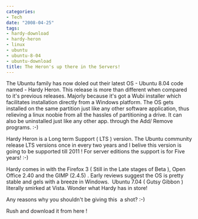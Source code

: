 ```yaml
---
categories:
- Tech
date: "2008-04-25"
tags:
- hardy-download
- hardy-heron
- linux
- ubuntu
- ubuntu-8-04
- ubuntu-download
title: The Heron's up there in the Servers!
---
```


The Ubuntu family has now doled out their latest OS - Ubuntu 8.04 code named - Hardy Heron. This release is more than different when compared to it's previous releases. Majorly because it's got a Wubi installer which facilitates installation directly from a Windows platform. The OS gets installed on the same partition just like any other software application, thus relieving a linux noobie from all the hassles of partitioning a drive. It can also be uninstalled just like any other app. through the Add/ Remove programs. :-)

Hardy Heron is a Long term Support ( LTS ) version. The Ubuntu community release LTS versions once in every two years and I belive this version is going to be supported till 2011 ! For server editions the support is for Five years! :-)

Hardy comes in with the Firefox 3 ( Still in the Late stages of Beta ), Open Office 2.40 and the GIMP (2.4.5) . Early reviews suggest the OS is pretty stable and gels with a breeze in Windows.  Ubuntu 7.04 ( Gutsy Gibbon ) literally smirked at Vista. Wonder what Hardy has in store!

Any reasons why you shouldn't be giving this  a shot? :-)

Rush and download it from here !
